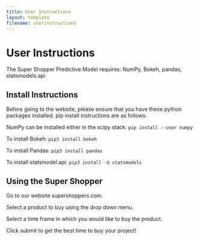 ```yaml
---
title: User Instructions
layout: template
filename: userinstructions
--- 
```


# User Instructions
The Super Shopper Predictive Model requires:
NumPy, Bokeh, pandas, statsmodels.api

## Install Instructions
Before going to the website, please ensure that you have these python packages installed. 
pip install instructions are as follows:

NumPy can be installed either in the scipy stack: `pip install --user numpy`

To install Bokeh: `pip3 install bokeh`

To install Pandas: `pip3 install pandas`

To install statsmodel.api: `pip3 install -U statsmodels`

## Using the Super Shopper
Go to our website supershoppers.com.

Select a product to buy using the drop down menu.

Select a time frame in which you would like to buy the product.

Click submit to get the best time to buy your project!




